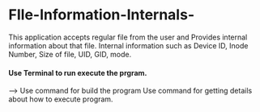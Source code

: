 # FIle-Information-Internals-
This application accepts regular file from the user and Provides internal information about that file.
Internal information such as  Device ID, Inode Number, Size of file, UID, GID, mode.
#### Use Terminal to run execute the prgram.
--> Use <make build> command for build the program
Use <make help> command for getting details about how to execute program.
